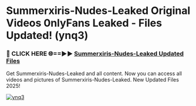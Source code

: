 # Summerxiris-Nudes-Leaked Original Videos 0nlyFans Leaked - Files Updated! (ynq3)

<h3>🔴 CLICK HERE 🌐==►► <a href="https://tinyurl.com/52m3yx9h" rel="nofollow">Summerxiris-Nudes-Leaked Updated Files</a></h3>

Get Summerxiris-Nudes-Leaked and all content. Now you can access all videos and pictures of Summerxiris-Nudes-Leaked. New Updated Files 2025!

[![ynq3](https://i.imgur.com/TnHtlc8.gif)](https://tinyurl.com/52m3yx9h)
